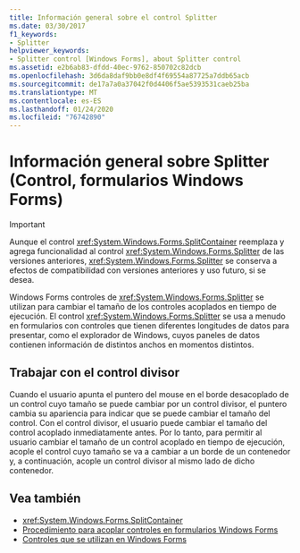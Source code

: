 ```yaml
---
title: Información general sobre el control Splitter
ms.date: 03/30/2017
f1_keywords:
- Splitter
helpviewer_keywords:
- Splitter control [Windows Forms], about Splitter control
ms.assetid: e2b6ab83-dfdd-40ec-9762-850702c82dcb
ms.openlocfilehash: 3d6da8daf9bb0e8df4f69554a87725a7ddb65acb
ms.sourcegitcommit: de17a7a0a37042f0d4406f5ae5393531caeb25ba
ms.translationtype: MT
ms.contentlocale: es-ES
ms.lasthandoff: 01/24/2020
ms.locfileid: "76742890"
---
```

# <a name="splitter-control-overview-windows-forms"></a>Información general sobre Splitter (Control, formularios Windows Forms)
> [!IMPORTANT]
> Aunque el control <xref:System.Windows.Forms.SplitContainer> reemplaza y agrega funcionalidad al control <xref:System.Windows.Forms.Splitter> de las versiones anteriores, <xref:System.Windows.Forms.Splitter> se conserva a efectos de compatibilidad con versiones anteriores y uso futuro, si se desea.  
  
 Windows Forms controles de <xref:System.Windows.Forms.Splitter> se utilizan para cambiar el tamaño de los controles acoplados en tiempo de ejecución. El control <xref:System.Windows.Forms.Splitter> se usa a menudo en formularios con controles que tienen diferentes longitudes de datos para presentar, como el explorador de Windows, cuyos paneles de datos contienen información de distintos anchos en momentos distintos.  
  
## <a name="working-with-the-splitter-control"></a>Trabajar con el control divisor  
 Cuando el usuario apunta el puntero del mouse en el borde desacoplado de un control cuyo tamaño se puede cambiar por un control divisor, el puntero cambia su apariencia para indicar que se puede cambiar el tamaño del control. Con el control divisor, el usuario puede cambiar el tamaño del control acoplado inmediatamente antes. Por lo tanto, para permitir al usuario cambiar el tamaño de un control acoplado en tiempo de ejecución, acople el control cuyo tamaño se va a cambiar a un borde de un contenedor y, a continuación, acople un control divisor al mismo lado de dicho contenedor.  
  
## <a name="see-also"></a>Vea también

- <xref:System.Windows.Forms.SplitContainer>
- [Procedimiento para acoplar controles en formularios Windows Forms](how-to-dock-controls-on-windows-forms.md)
- [Controles que se utilizan en Windows Forms](controls-to-use-on-windows-forms.md)

